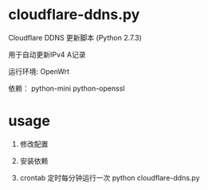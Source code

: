 # cloudflare-ddns.py
Cloudflare DDNS 更新脚本 (Python 2.7.3)

用于自动更新IPv4 A记录

运行环境: OpenWrt

依赖： python-mini  python-openssl

# usage
1. 修改配置

2. 安装依赖

3. crontab 定时每分钟运行一次  python cloudflare-ddns.py

